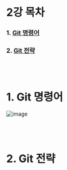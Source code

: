 <h1>2강 목차</h1>

### 1. [Git 명령어](#1-Git-명령어-1)
### 2. [Git 전략](#2-Git-전략-1)

<br><br>

<h1>1. Git 명령어</h1>
                
![image](https://github.com/JustBasicPro/Study/assets/38283489/156c20f5-29e1-49a8-9c44-3cbfc378b83a)


<br><br>

<h1>2. Git 전략</h1>

